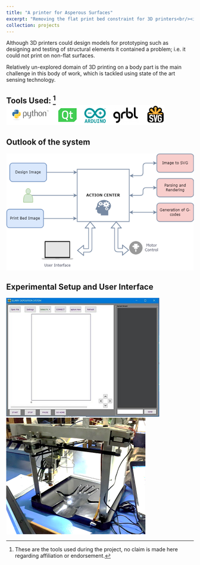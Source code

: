 ```yaml
---
title: "A printer for Asperous Surfaces"
excerpt: "Removing the flat print bed constraint for 3D printers<br/><img src='/images/printer-tech-stack.png'>" [^1]
collection: projects
---
```

Although 3D printers could design models for prototyping such as designing and testing of structural elements it contained a problem; i.e. it could not print on non-flat surfaces. 

Relatively un-explored domain of 3D printing on a body part is the main challenge in this body of work, which is tackled using state of the art sensing technology.


## Tools Used:  [^1] ![alt text](/images/printer-tech-stack.png)


## Outlook of the system
![alt text](/images/endtoend.png)


## Experimental Setup and User Interface
![Gui](/images/gui.jpg) ![ExpSetup](/images/ExpSetup.png)




[^1]: These are the tools used during the project, no claim is made here regarding affiliation or endorsement.



